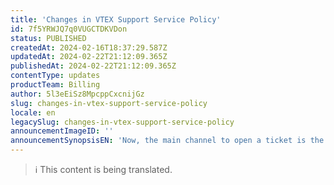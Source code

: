 ```yaml
---
title: 'Changes in VTEX Support Service Policy'
id: 7f5YRWJQ7q0VUGCTDKVDon
status: PUBLISHED
createdAt: 2024-02-16T18:37:29.587Z
updatedAt: 2024-02-22T21:12:09.365Z
publishedAt: 2024-02-22T21:12:09.365Z
contentType: updates
productTeam: Billing
author: 5l3eEiSz8MpcppCxcnijGz
slug: changes-in-vtex-support-service-policy
locale: en
legacySlug: changes-in-vtex-support-service-policy
announcementImageID: ''
announcementSynopsisEN: 'Now, the main channel to open a ticket is the VTEX Community.'
---
```


>ℹ️ This content is being translated.
